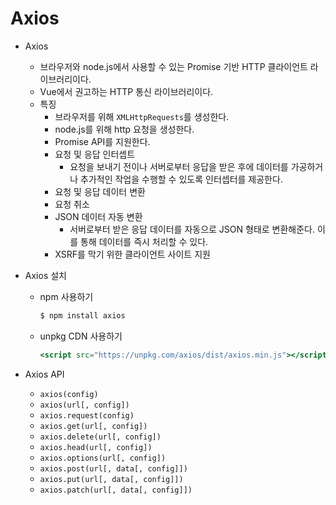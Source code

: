 # Axios

- Axios
    - 브라우저와 node.js에서 사용할 수 있는 Promise 기반 HTTP 클라이언트 라이브러리이다.
    - Vue에서 권고하는 HTTP 통신 라이브러리이다.
    - 특징
        - 브라우저를 위해 `XMLHttpRequests`를 생성한다.
        - node.js를 위해 http 요청을 생성한다.
        - Promise API를 지원한다.
        - 요청 및 응답 인터셉트
            - 요청을 보내기 전이나 서버로부터 응답을 받은 후에 데이터를 가공하거나 추가적인 작업을 수행할 수 있도록 인터셉터를 제공한다.
        - 요청 및 응답 데이터 변환
        - 요청 취소
        - JSON 데이터 자동 변환
            - 서버로부터 받은 응답 데이터를 자동으로 JSON 형태로 변환해준다. 이를 통해 데이터를 즉시 처리할 수 있다.
        - XSRF를 막기 위한 클라이언트 사이트 지원

- Axios 설치
    - npm 사용하기
        
        ```jsx
        $ npm install axios
        ```
        
    - unpkg CDN 사용하기
        
        ```jsx
        <script src="https://unpkg.com/axios/dist/axios.min.js"></script>
        ```
        

- Axios  API
    - `axios(config)`
    - `axios(url[, config])`
    - `axios.request(config)`
    - `axios.get(url[, config])`
    - `axios.delete(url[, config])`
    - `axios.head(url[, config])`
    - `axios.options(url[, config])`
    - `axios.post(url[, data[, config]])`
    - `axios.put(url[, data[, config]])`
    - `axios.patch(url[, data[, config]])`